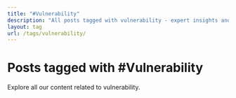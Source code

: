 ```yaml
---
title: "#Vulnerability"
description: "All posts tagged with vulnerability - expert insights and analysis"
layout: tag
url: /tags/vulnerability/
---
```


# Posts tagged with #Vulnerability

Explore all our content related to vulnerability.
